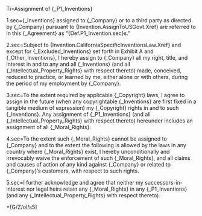 Ti=Assignment of {_P1_Inventions}

1.sec={_Inventions} assigned to {_Company} or to a third party as directed by {_Company} pursuant to {Invention.AssignToUSGovt.Xref} are referred to in this {_Agreement} as “{Def.P1_Invention.sec}s.”  

2.sec=Subject to {Invention.CaliforniaSpecificInventionsLaw.Xref} and except for {_Excluded_Inventions} set forth in Exhibit A and {_Other_Inventions}, I hereby assign to {_Company} all my right, title, and interest in and to any and all {_Inventions} (and all {_Intellectual_Property_Rights} with respect thereto) made, conceived, reduced to practice, or learned by me, either alone or with others, during the period of my employment by {_Company}.

3.sec=To the extent required by applicable {_Copyright} laws, I agree to assign in the future (when any copyrightable {_Inventions} are first fixed in a tangible medium of expression) my {_Copyright} rights in and to such {_Inventions}.  Any assignment of {_P1_Inventions} (and all {_Intellectual_Property_Rights} with respect thereto) hereunder includes an assignment of all {_Moral_Rights}.

4.sec=To the extent such {_Moral_Rights} cannot be assigned to {_Company} and to the extent the following is allowed by the laws in any country where {_Moral_Rights} exist, I hereby unconditionally and irrevocably waive the enforcement of such {_Moral_Rights}, and all claims and causes of action of any kind against {_Company} or related to {_Company}’s customers, with respect to such rights.

5.sec=I further acknowledge and agree that neither my successors-in-interest nor legal heirs retain any {_Moral_Rights} in any {_P1_Inventions} (and any {_Intellectual_Property_Rights} with respect thereto).

=[G/Z/ol/s5]
